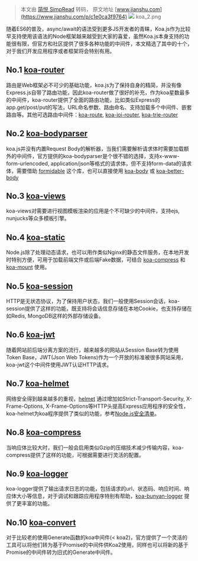 > 本文由 [简悦 SimpRead](http://ksria.com/simpread/) 转码， 原文地址 [www.jianshu.com](https://www.jianshu.com/p/c1e0ca3f9764) ![](//upload-images.jianshu.io/upload_images/4418297-0002e9f53db8b5eb.png?imageMogr2/auto-orient/strip|imageView2/2/w/1024/format/webp) koa_2.png

随着ES6的普及，async/await的语法受到更多JS开发者的青睐，Koa.js作为比较早支持使用该语法的Node框架越来越受到大家的喜爱，虽然Koa.js本身支持的功能很有限，但官方和社区提供了很多各种功能的中间件，本文精选了其中的十个，对于我们开发应用程序或者框架将会特别有用。

No.1 [koa-router](https://link.jianshu.com?t=https%3A%2F%2Fgithub.com%2Falexmingoia%2Fkoa-router)
-------------------------------------------------------------------------------------------------

路由是Web框架必不可少的基础功能，koa.js为了保持自身的精简，并没有像Express.js自带了路由功能，因此koa-router做了很好的补充，作为koa星数最多的中间件，koa-router提供了全面的路由功能，比如类似Express的app.get/post/put的写法，URL命名参数、路由命名、支持加载多个中间件、嵌套路由等。其他可选路由中间件：[koa-route](https://link.jianshu.com?t=https%3A%2F%2Fgithub.com%2Fkoajs%2Froute), [koa-joi-router](https://link.jianshu.com?t=https%3A%2F%2Fgithub.com%2Fkoajs%2Fjoi-router), [koa-trie-router](https://link.jianshu.com?t=https%3A%2F%2Fgithub.com%2Fkoajs%2Ftrie-router)

No.2 [koa-bodyparser](https://link.jianshu.com?t=https%3A%2F%2Fgithub.com%2Fkoajs%2Fbodyparser)
-----------------------------------------------------------------------------------------------

koa.js并没有内置Request Body的解析器，当我们需要解析请求体时需要加载额外的中间件，官方提供的koa-bodyparser是个很不错的选择，支持x-www-form-urlencoded, application/json等格式的请求体，但不支持form-data的请求体，需要借助 [formidable](https://link.jianshu.com?t=https%3A%2F%2Fgithub.com%2Ffelixge%2Fnode-formidable) 这个库，也可以直接使用 [koa-body](https://link.jianshu.com?t=https%3A%2F%2Fgithub.com%2Fdlau%2Fkoa-body) 或 [koa-better-body](https://link.jianshu.com?t=https%3A%2F%2Fgithub.com%2FtunnckoCore%2Fkoa-better-body)

No.3 [koa-views](https://link.jianshu.com?t=https%3A%2F%2Fgithub.com%2Fqueckezz%2Fkoa-views)
--------------------------------------------------------------------------------------------

koa-views对需要进行视图模板渲染的应用是个不可缺少的中间件，支持ejs, nunjucks等众多模板引擎。

No.4 [koa-static](https://link.jianshu.com?t=https%3A%2F%2Fgithub.com%2Fkoajs%2Fstatic)
---------------------------------------------------------------------------------------

Node.js除了处理动态请求，也可以用作类似Nginx的静态文件服务，在本地开发时特别方便，可用于加载前端文件或后端Fake数据，可结合 [koa-compress](https://link.jianshu.com?t=https%3A%2F%2Fgithub.com%2Fkoajs%2Fcompress) 和 [koa-mount](https://link.jianshu.com?t=https%3A%2F%2Fgithub.com%2Fkoajs%2Fmount) 使用。

No.5 [koa-session](https://link.jianshu.com?t=https%3A%2F%2Fgithub.com%2Fkoajs%2Fsession)
-----------------------------------------------------------------------------------------

HTTP是无状态协议，为了保持用户状态，我们一般使用Session会话，koa-session提供了这样的功能，既支持将会话信息存储在本地Cookie，也支持存储在如Redis, MongoDB这样的外部存储设备。

No.6 [koa-jwt](https://link.jianshu.com?t=https%3A%2F%2Fgithub.com%2Fkoajs%2Fjwt)
---------------------------------------------------------------------------------

随着网站前后端分离方案的流行，越来越多的网站从Session Base转为使用Token Base，JWT(Json Web Tokens)作为一个开放的标准被很多网站采用，koa-jwt这个中间件使用JWT认证HTTP请求。

No.7 [koa-helmet](https://link.jianshu.com?t=https%3A%2F%2Fgithub.com%2Fvenables%2Fkoa-helmet)
----------------------------------------------------------------------------------------------

网络安全得到越来越多的重视，[helmet](https://link.jianshu.com?t=https%3A%2F%2Fgithub.com%2Fhelmetjs%2Fhelmet) 通过增加如Strict-Transport-Security, X-Frame-Options, X-Frame-Options等HTTP头提高Express应用程序的安全性，koa-helmet为koa程序提供了类似的功能，参考[Node.js安全清单](https://link.jianshu.com?t=https%3A%2F%2Fsegmentfault.com%2Fa%2F1190000003860400)。

No.8 [koa-compress](https://link.jianshu.com?t=https%3A%2F%2Fgithub.com%2Fkoajs%2Fcompress)
-------------------------------------------------------------------------------------------

当响应体比较大时，我们一般会启用类似Gzip的压缩技术减少传输内容，koa-compress提供了这样的功能，可根据需要进行灵活的配置。

No.9 [koa-logger](https://link.jianshu.com?t=https%3A%2F%2Fgithub.com%2Fkoajs%2Flogger)
---------------------------------------------------------------------------------------

koa-logger提供了输出请求日志的功能，包括请求的url、状态码、响应时间、响应体大小等信息，对于调试和跟踪应用程序特别有帮助，[koa-bunyan-logger](https://link.jianshu.com?t=https%3A%2F%2Fgithub.com%2Fkoajs%2Fbunyan-logger) 提供了更丰富的功能。

No.10 [koa-convert](https://link.jianshu.com?t=https%3A%2F%2Fgithub.com%2Fkoajs%2Fconvert)
------------------------------------------------------------------------------------------

对于比较老的使用Generate函数的koa中间件(< koa2)，官方提供了一个灵活的工具可以将他们转为基于Promise的中间件供Koa2使用，同样也可以将新的基于Promise的中间件转为旧式的Generate中间件。